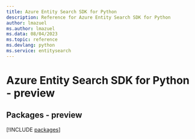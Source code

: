 ```yaml
---
title: Azure Entity Search SDK for Python
description: Reference for Azure Entity Search SDK for Python
author: lmazuel
ms.author: lmazuel
ms.data: 08/04/2023
ms.topic: reference
ms.devlang: python
ms.service: entitysearch
---
```

# Azure Entity Search SDK for Python - preview
## Packages - preview
[!INCLUDE [packages](entity-search-index.md)]